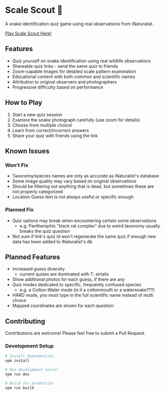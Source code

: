 # Scale Scout 🐍

A snake identification quiz game using real observations from iNaturalist.

[Play Scale Scout Here!](https://scale-scout.surge.sh)

## Features

- Quiz yourself on snake identification using real wildlife observations
- Shareable quiz links - send the same quiz to friends
- Zoom-capable images for detailed scale pattern examination
- Educational content with both common and scientific names
- Attribution to original observers and photographers
- Progressive difficulty based on performance

## How to Play

1. Start a new quiz session
2. Examine the snake photograph carefully (use zoom for details)
3. Choose from multiple choice!
4. Learn from correct/incorrect answers
5. Share your quiz with friends using the link

## Known Issues

### Won't Fix

- Taxonomy/species names are only as accurate as iNaturalist's database
- Some image quality may vary based on original observations
- Should be filtering out anything that is dead, but sometimes these are not properly categorized
- Location Guess text is not always useful or specific enough

### Planned Fix

- Quiz options may break when encountering certain some observations
  - e.g. Pantherophis "black rat complex" due to weird taxonomy usually breaks the quiz question
- Not sure if link's quiz id won't regenerate the same quiz if enough new data has been added to iNaturalist's db

## Planned Features

- Increased guess diversity
  - current quizes are dominated with T. sirtalis
- Show additional photos for each guess, if there are any
- Quiz modes dedicated to specific, frequently confused species
  - e.g. a Cotton-Water mode (is it a cottonmouth or a watersnake???)
- HARD mode, you must type in the full scientific name instead of multi choice
- Mapped coordinates are shown for each question

## Contributing

Contributions are welcome! Please feel free to submit a Pull Request.

### Development Setup

```bash
# Install dependencies
npm install

# Run development server
npm run dev

# Build for production
npm run build
